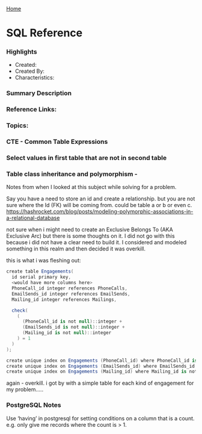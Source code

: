 [Home](../)

# SQL Reference

### Highlights

- Created:
- Created By:
- Characteristics:

### Summary Description

### Reference Links:

### Topics:

### CTE - Common Table Expressions

### Select values in first table that are not in second table

### Table class inheritance and polymorphism -

Notes from when I looked at this subject while solving for a problem.

Say you have a need to store an id and create a relationship. but you are not sure where the Id (FK) will be coming from. could be table a or b or even c.  
https://hashrocket.com/blog/posts/modeling-polymorphic-associations-in-a-relational-database

not sure when i might need to create an Exclusive Belongs To (AKA Exclusive Arc) but there is some thoughts on it. I did not go with this because i did not have a clear need to build it. I considered and modeled something in this realm and then decided it was overkill.

this is what i was fleshing out:

```csharp
create table Engagements(
  id serial primary key,
  <would have more columns here>
  PhoneCall_id integer references PhoneCalls,
  EmailSends_id integer references EmailSends,
  Mailing_id integer references Mailings,

  check(
    (
      (PhoneCall_id is not null)::integer +
      (EmailSends_id is not null)::integer +
      (Mailing_id is not null)::integer
    ) = 1
  )
);

create unique index on Engagements (PhoneCall_id) where PhoneCall_id is not null;
create unique index on Engagements (EmailSends_id) where EmailSends_id is not null;
create unique index on Engagements (Mailing_id) where Mailing_id is not null;
```

again - overkill. i got by with a simple table for each kind of engagement for my problem…..

### PostgreSQL Notes

Use ‘having’ in postgresql for setting conditions on a column that is a count. e.g. only give me records where the count is > 1.
